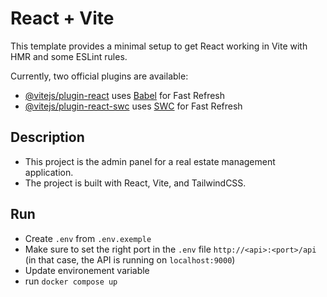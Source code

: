 # React + Vite

This template provides a minimal setup to get React working in Vite with HMR and some ESLint rules.

Currently, two official plugins are available:

- [@vitejs/plugin-react](https://github.com/vitejs/vite-plugin-react/blob/main/packages/plugin-react/README.md) uses [Babel](https://babeljs.io/) for Fast Refresh
- [@vitejs/plugin-react-swc](https://github.com/vitejs/vite-plugin-react-swc) uses [SWC](https://swc.rs/) for Fast Refresh

## Description

- This project is the admin panel for a real estate management application.
- The project is built with React, Vite, and TailwindCSS.

## Run

- Create `.env` from `.env.exemple`
- Make sure to set the right port in the `.env` file `http://<api>:<port>/api` (in that case, the API is running on `localhost:9000`)
- Update environement variable
- run `docker compose up`
